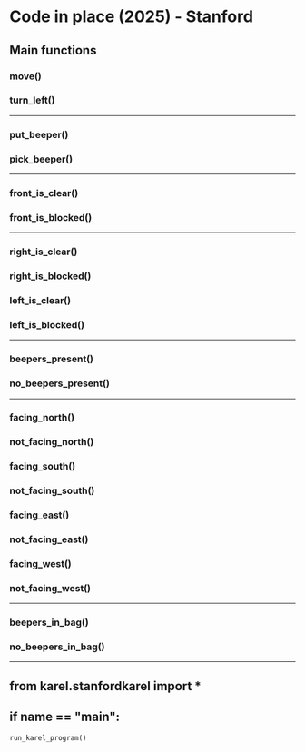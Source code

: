 # Code in place (2025) - Stanford

## Main functions
### move()
### turn_left()
---
### put_beeper()
### pick_beeper()
---
### front_is_clear()
### front_is_blocked()
---
### right_is_clear()
### right_is_blocked()
### left_is_clear()
### left_is_blocked()
---
### beepers_present()
### no_beepers_present()
---
### facing_north()
### not_facing_north()
### facing_south()
### not_facing_south()
### facing_east()
### not_facing_east()
### facing_west()
### not_facing_west()
---
### beepers_in_bag()
### no_beepers_in_bag()
---
## from karel.stanfordkarel import *

## if __name__ == "__main__":
    run_karel_program()



